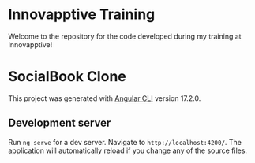 # Innovapptive Training
Welcome to the repository for the code developed during my training at Innovapptive!

# SocialBook Clone

This project was generated with [Angular CLI](https://github.com/angular/angular-cli) version 17.2.0.

## Development server

Run `ng serve` for a dev server. Navigate to `http://localhost:4200/`. The application will automatically reload if you change any of the source files.



